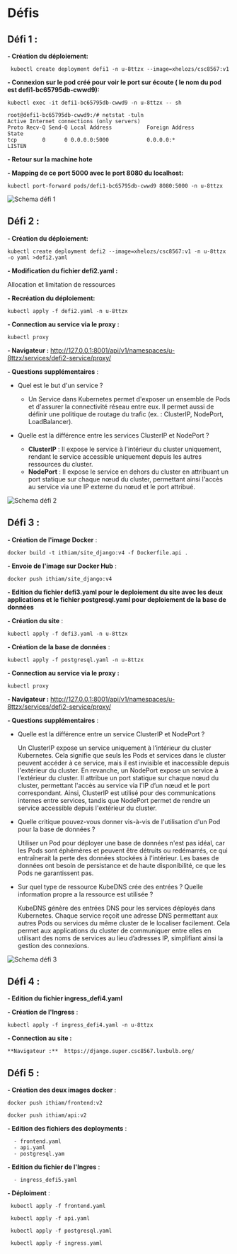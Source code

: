 # Défis

## Défi 1 :

**- Création du déploiement:**

``` kubectl create deployment defi1 -n u-8ttzx --image=xhelozs/csc8567:v1```

**- Connexion sur le pod créé pour voir le port sur écoute ( le nom du pod est defi1-bc65795db-cwwd9):** 

```kubectl exec -it defi1-bc65795db-cwwd9 -n u-8ttzx -- sh ```

```
root@defi1-bc65795db-cwwd9:/# netstat -tuln
Active Internet connections (only servers)
Proto Recv-Q Send-Q Local Address           Foreign Address         State      
tcp        0      0 0.0.0.0:5000            0.0.0.0:*               LISTEN  

```
**- Retour sur la machine hote**

**- Mapping de ce port 5000 avec le port 8080 du localhost:**

``` kubectl port-forward pods/defi1-bc65795db-cwwd9 8080:5000 -n u-8ttzx ```

![Schema défi 1](schema_defi_1.jpg)

## Défi 2 :

**- Création du déploiement:**

```
kubectl create deployment defi2 --image=xhelozs/csc8567:v1 -n u-8ttzx -o yaml >defi2.yaml

```

**- Modification du fichier defi2.yaml :** 

Allocation et limitation de ressources

**- Recréation du déploiement:**

```
kubectl apply -f defi2.yaml -n u-8ttzx

```

**- Connection au service via le proxy :**

```
kubectl proxy
```

**- Navigateur :** http://127.0.0.1:8001/api/v1/namespaces/u-8ttzx/services/defi2-service/proxy/


**- Questions supplémentaires** :

- Quel est le but d'un service ?
     - Un Service dans Kubernetes permet d'exposer un ensemble de Pods et d'assurer la connectivité réseau entre eux. Il permet aussi de définir une politique de routage du trafic (ex. : ClusterIP, NodePort, LoadBalancer).

- Quelle est la différence entre les services ClusterIP et NodePort ?
     - **ClusterIP** : Il expose le service à l'intérieur du cluster uniquement, rendant le service accessible uniquement depuis les autres ressources du cluster.
     - **NodePort** : Il expose le service en dehors du cluster en attribuant un port statique sur chaque nœud du cluster, permettant ainsi l'accès au service via une IP externe du nœud et le port attribué.

![Schema défi 2](schema_defis2.jpg)


## Défi 3 :

**- Création de l'image Docker** :

```
docker build -t ithiam/site_django:v4 -f Dockerfile.api .

```

**- Envoie de l'image sur Docker Hub** :

```
docker push ithiam/site_django:v4

```
**- Edition du fichier defi3.yaml pour le deploiement du site avec les deux applications et le fichier postgresql.yaml pour deploiement de la base de données**


**- Création du site** :

```
kubectl apply -f defi3.yaml -n u-8ttzx

```

**- Création de la base de données** :

```
kubectl apply -f postgresql.yaml -n u-8ttzx

```
**- Connection au service via le proxy :**

```
kubectl proxy
```

**- Navigateur :** http://127.0.0.1:8001/api/v1/namespaces/u-8ttzx/services/defi2-service/proxy/

**- Questions supplémentaires** :

  - Quelle est la différence entre un service ClusterIP et NodePort ?

      Un ClusterIP expose un service uniquement à l’intérieur du cluster Kubernetes. Cela signifie que seuls les Pods et services dans le cluster peuvent accéder à ce service, mais il est invisible et inaccessible depuis l'extérieur du cluster. En revanche, un NodePort expose un service à l’extérieur du cluster. Il attribue un port statique sur chaque nœud du cluster, permettant l'accès au service via l'IP d’un nœud et le port correspondant. Ainsi, ClusterIP est utilisé pour des communications internes entre services, tandis que NodePort permet de rendre un service accessible depuis l'extérieur du cluster.

  - Quelle critique pouvez-vous donner vis-à-vis de l'utilisation d'un Pod pour la base de données ?

      Utiliser un Pod pour déployer une base de données n'est pas idéal, car les Pods sont éphémères et peuvent être détruits ou redémarrés, ce qui entraînerait la perte des données stockées à l'intérieur. Les bases de données ont besoin de persistance et de haute disponibilité, ce que les Pods ne garantissent pas. 

  - Sur quel type de ressource KubeDNS crée des entrées ? Quelle information propre a la ressource est utilisée ?

      KubeDNS génère des entrées DNS pour les services déployés dans Kubernetes. Chaque service reçoit une adresse DNS permettant aux autres Pods ou services du même cluster de le localiser facilement. 
      Cela permet aux applications du cluster de communiquer entre elles en utilisant des noms de services au lieu d’adresses IP, simplifiant ainsi la gestion des connexions.

![Schema défi 3](schema_defi3.png)

## Défi 4 :

**- Edition du fichier ingress_defi4.yaml**

**- Création de l'Ingress** :

```
kubectl apply -f ingress_defi4.yaml -n u-8ttzx

```

**- Connection au site :**

    **Navigateur :**  https://django.super.csc8567.luxbulb.org/


## Défi 5 :

**- Création des deux images docker** :

``` 
docker push ithiam/frontend:v2

docker push ithiam/api:v2

```

**- Edition des fichiers des deployments** :   
      
      - frontend.yaml
      - api.yaml
      - postgresql.yam

**- Edition du fichier de l'Ingres** :

      - ingress_defi5.yaml

**- Déploiment** :

```
 kubectl apply -f frontend.yaml 

 kubectl apply -f api.yaml 

 kubectl apply -f postgresql.yaml 

 kubectl apply -f ingress.yaml

 ```



